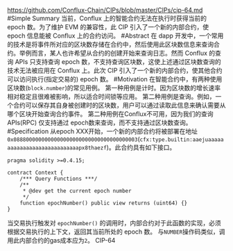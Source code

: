 https://github.com/Conflux-Chain/CIPs/blob/master/CIPs/cip-64.md
#Simple Summary
当前，Conflux 上的智能合约无法在执行时获得当前的 epoch 数。为了维护 EVM 的兼容性，此 CIP 引入了一个新的内部合约，使 epoch 信息能被 Conflux 上的合约访问。
#Abstract
在 dapp 开发中，一个常用的技术是将事件所对应的区块数存储在合约中，然后使用此区块数信息来查询合约。举例而言，某人也许希望从合约的创建开始来查询日志。然而 Conflux 的查询 APIs 只支持查询 epoch 数，不支持查询区块数，这使上述通过区块数查询的技术无法被应用在 Conflux 上。此次 CIP 引入了一个新的内部合约，使其他合约可以访问执行(指定交易的) epoch 数。
#Motivation
在智能合约中，有两种使用区块数(`block.number`)的常见用例。
第一种用例是计时。因为区块数的增长速率相对稳定且很难被影响，所以适合时间锁等应用。
第二种用例是查询。例如，一个合约可以保存其自身被创建时的区块数，用户可以通过读取此信息来确认需要从哪个区块开始查询合约事件。
第二种用例在Conflux不可用，因为我们的查询 APIs(RPC) 仅支持通过  epoch数来查询，而不支持通过区块数查询。
#Specification
从epoch XXX开始，一个新的内部合约将被部署在地址`0x0888000000000000000000000000000000000003`(`cfx:type.builtin:aaejuaaaaaaaaaaaaaaaaaaaaaaaaaaaapx8thaezf`)。此合约具有如下接口。
```solidity
pragma solidity >=0.4.15;

contract Context {
    /*** Query Functions ***/
    /**
     * @dev get the current epoch number
     */
    function epochNumber() public view returns (uint64) {}
}
```
当交易执行触发对 `epochNumber()` 的调用时，内部合约对于此函数的实现，必须根据交易执行的上下文，返回其当前所处的 epoch 数。
与`NUMBER`操作码类似，调用此内部合约的gas成本应为`2`。 CIP-64
